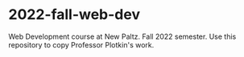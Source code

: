 # 2022-fall-web-dev
Web Development course at New Paltz. Fall 2022 semester. Use this repository to copy Professor Plotkin's work.
